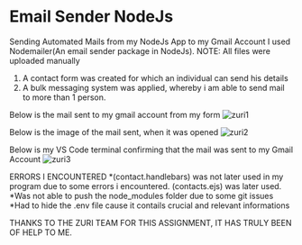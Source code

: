 # Email Sender NodeJs

Sending Automated Mails from my NodeJs App to my Gmail Account
I used Nodemailer(An email sender package in NodeJs).
NOTE: All files were uploaded manually

1. A contact form was created for which an individual can send his details
2. A bulk messaging system was applied, whereby i am able to send mail to more than 1 person.

Below is the mail sent to my gmail account from my form
![zuri1](https://user-images.githubusercontent.com/74049758/179728458-51fc80dd-4cbb-4c1d-93ae-59aa0b241fff.PNG)

Below is the image of the mail sent, when it was opened
![zuri2](https://user-images.githubusercontent.com/74049758/179728476-a7411df7-ffa5-411d-9943-44b211159fd9.PNG)

Below is my VS Code terminal confirming that the mail was sent to my Gmail Account
![zuri3](https://user-images.githubusercontent.com/74049758/179729098-d6993502-6f1f-4165-b0d4-20b0cf65fdf2.PNG)


ERRORS I ENCOUNTERED
*(contact.handlebars) was not later used in my program due to some errors i encountered. (contacts.ejs) was later used.
*Was not able to push the node_modules folder due to some git issues
*Had to hide the .env file cause it contails crucial and relevant informations



THANKS TO THE ZURI TEAM FOR THIS ASSIGNMENT, IT HAS TRULY BEEN OF HELP TO ME.
